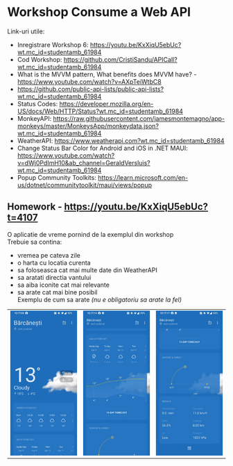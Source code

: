 # Workshop Consume a Web API

Link-uri utile:

- Inregistrare Workshop 6: https://youtu.be/KxXiqU5ebUc?wt.mc_id=studentamb_61984
- Cod Workshop: https://github.com/CristiSandu/APICall?wt.mc_id=studentamb_61984
- What is the MVVM pattern, What benefits does MVVM have? - https://www.youtube.com/watch?v=AXpTeiWtbC8
- https://github.com/public-api-lists/public-api-lists?wt.mc_id=studentamb_61984
- Status Codes: https://developer.mozilla.org/en-US/docs/Web/HTTP/Status?wt.mc_id=studentamb_61984
- MonkeyAPI: https://raw.githubusercontent.com/jamesmontemagno/app-monkeys/master/MonkeysApp/monkeydata.json?wt.mc_id=studentamb_61984
- WeatherAPI: https://www.weatherapi.com?wt.mc_id=studentamb_61984
- Change Status Bar Color for Android and iOS in .NET MAUI: https://www.youtube.com/watch?v=dWj0PdImH10&ab_channel=GeraldVersluis?wt.mc_id=studentamb_61984
- Popup Community Toolkits: https://learn.microsoft.com/en-us/dotnet/communitytoolkit/maui/views/popup

## Homework - https://youtu.be/KxXiqU5ebUc?t=4107

O aplicatie de vreme pornind de la exemplul din workshop  
Trebuie sa contina:

- vremea pe cateva zile
- o harta cu locatia curenta
- sa foloseasca cat mai multe date din WeatherAPI
- sa aratati directia vantului
- sa aiba iconite cat mai relevante
- sa arate cat mai bine posibil  
  Exemplu de cum sa arate _(nu e obligatoriu sa arate la fel)_

|                          |                          |                          |
| ------------------------ | ------------------------ | ------------------------ |
| ![](/Img/Picture40.jpeg) | ![](/Img/Picture21.jpeg) | ![](/Img/Picture20.jpeg) |

